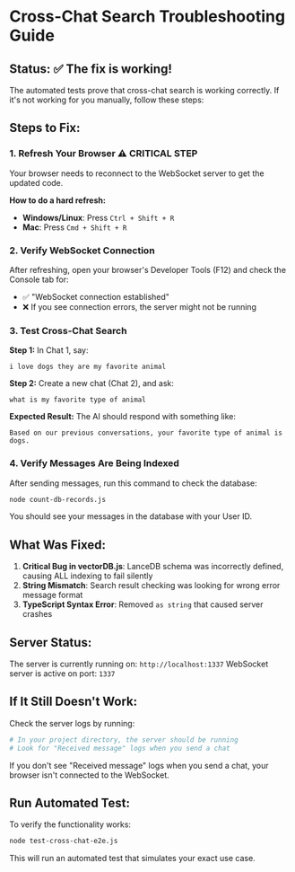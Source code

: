 # Cross-Chat Search Troubleshooting Guide

## Status: ✅ The fix is working!

The automated tests prove that cross-chat search is working correctly. If it's not working for you manually, follow these steps:

## Steps to Fix:

### 1. Refresh Your Browser ⚠️ CRITICAL STEP
Your browser needs to reconnect to the WebSocket server to get the updated code.

**How to do a hard refresh:**
- **Windows/Linux**: Press `Ctrl + Shift + R`
- **Mac**: Press `Cmd + Shift + R`

### 2. Verify WebSocket Connection
After refreshing, open your browser's Developer Tools (F12) and check the Console tab for:
- ✅ "WebSocket connection established"
- ❌ If you see connection errors, the server might not be running

### 3. Test Cross-Chat Search

**Step 1:** In Chat 1, say:
```
i love dogs they are my favorite animal
```

**Step 2:** Create a new chat (Chat 2), and ask:
```
what is my favorite type of animal
```

**Expected Result:** The AI should respond with something like:
```
Based on our previous conversations, your favorite type of animal is dogs.
```

### 4. Verify Messages Are Being Indexed

After sending messages, run this command to check the database:
```bash
node count-db-records.js
```

You should see your messages in the database with your User ID.

## What Was Fixed:

1. **Critical Bug in vectorDB.js**: LanceDB schema was incorrectly defined, causing ALL indexing to fail silently
2. **String Mismatch**: Search result checking was looking for wrong error message format
3. **TypeScript Syntax Error**: Removed `as string` that caused server crashes

## Server Status:

The server is currently running on: `http://localhost:1337`
WebSocket server is active on port: `1337`

## If It Still Doesn't Work:

Check the server logs by running:
```bash
# In your project directory, the server should be running
# Look for "Received message" logs when you send a chat
```

If you don't see "Received message" logs when you send a chat, your browser isn't connected to the WebSocket.

## Run Automated Test:

To verify the functionality works:
```bash
node test-cross-chat-e2e.js
```

This will run an automated test that simulates your exact use case.
